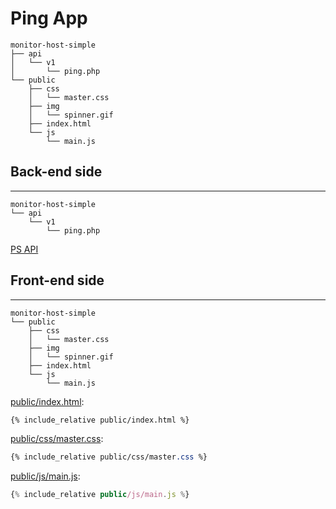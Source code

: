 # Ping App

```
monitor-host-simple
├── api
│   └── v1
│       └── ping.php
└── public
    ├── css
    │   └── master.css
    ├── img
    │   └── spinner.gif
    ├── index.html
    └── js
        └── main.js
```

## Back-end side
---

```
monitor-host-simple
└── api
    └── v1
        └── ping.php
```

[PS API](../..//web-api/codes/command/ping-api/)

## Front-end side
---

```
monitor-host-simple
└── public
    ├── css
    │   └── master.css
    ├── img
    │   └── spinner.gif
    ├── index.html
    └── js
        └── main.js
```

[public/index.html](public/index.html):
```html
{% include_relative public/index.html %}
```

[public/css/master.css](public/css/master.css):
```css
{% include_relative public/css/master.css %}
```

[public/js/main.js](public/js/main.js):
```js
{% include_relative public/js/main.js %}
```
